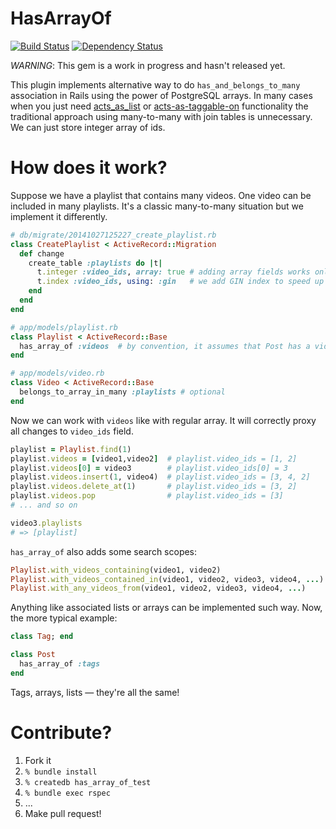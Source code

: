 HasArrayOf
==========

[![Build Status](https://travis-ci.org/marshall-lee/has_array_of.svg)](https://travis-ci.org/marshall-lee/has_array_of)
[![Dependency Status](https://gemnasium.com/marshall-lee/has_array_of.svg)](https://gemnasium.com/marshall-lee/has_array_of)

*WARNING*: This gem is a work in progress and hasn't released yet.

This plugin implements alternative way to do `has_and_belongs_to_many` association in Rails using the power of PostgreSQL arrays. In many cases when you just need [acts_as_list](https://github.com/swanandp/acts_as_list) or [acts-as-taggable-on](https://github.com/mbleigh/acts-as-taggable-on) functionality the traditional approach using many-to-many with join tables is unnecessary. We can just store integer array of ids.

# How does it work?

Suppose we have a playlist that contains many videos. One video can be included in many playlists. It's a classic many-to-many situation but we implement it differently.

```ruby
# db/migrate/20141027125227_create_playlist.rb
class CreatePlaylist < ActiveRecord::Migration
  def change
    create_table :playlists do |t|
      t.integer :video_ids, array: true # adding array fields works only starting from Rails 4
      t.index :video_ids, using: :gin   # we add GIN index to speed up specific queries on array
    end
  end
end

# app/models/playlist.rb
class Playlist < ActiveRecord::Base
  has_array_of :videos  # by convention, it assumes that Post has a video_ids array field
end

# app/models/video.rb
class Video < ActiveRecord::Base
  belongs_to_array_in_many :playlists # optional
end
```

Now we can work with `videos` like with regular array. It will correctly proxy all changes to `video_ids` field.

```ruby
playlist = Playlist.find(1)
playlist.videos = [video1,video2]  # playlist.video_ids = [1, 2]
playlist.videos[0] = video3        # playlist.video_ids[0] = 3
playlist.videos.insert(1, video4)  # playlist.video_ids = [3, 4, 2]
playlist.videos.delete_at(1)       # playlist.video_ids = [3, 2]
playlist.videos.pop                # playlist.video_ids = [3]
# ... and so on

video3.playlists
# => [playlist]
```

`has_array_of` also adds some search scopes:

```ruby
Playlist.with_videos_containing(video1, video2)
Playlist.with_videos_contained_in(video1, video2, video3, video4, ...)
Playlist.with_any_videos_from(video1, video2, video3, video4, ...)
```

Anything like associated lists or arrays can be implemented such way. Now, the more typical example:

```ruby
class Tag; end

class Post
  has_array_of :tags
end
```

Tags, arrays, lists — they're all the same!

# Contribute?

1. Fork it
2. `% bundle install`
3. `% createdb has_array_of_test`
4. `% bundle exec rspec`
5. ...
6. Make pull request!

